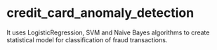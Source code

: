 # credit_card_anomaly_detection
It uses LogisticRegression, SVM and Naive Bayes algorithms to create statistical model for classification of fraud transactions.
